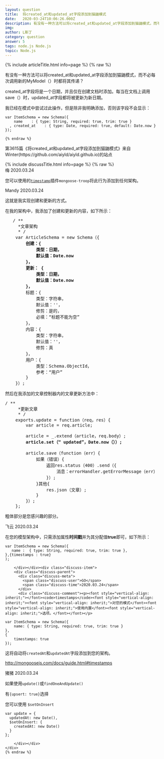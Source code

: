 ```yaml
---
layout: question
title:  将created_at和updated_at字段添加到猫鼬模式
date:   2020-03-24T10:06:26.000Z
description: 有没有一种方法可以将created_at和updated_at字段添加到猫鼬模式，而不必每次调用新的MyModel（）时都将其传递？created_a...
img: 
author: L斯丁
category: question
answer: 5
tags: node.js Node.js
topic: Node.js
---
```

<div class="article-root">
  <div class="article">
    {% include articleTitle.html info=page %}
    {% raw %}
    <div class="article-content"><p><font style="vertical-align: inherit;"><font style="vertical-align: inherit;">有没有一种方法可以将created_at和updated_at字段添加到猫鼬模式，而不必每次调用新的MyModel（）时都将其传递？</font></font></p>

<p><font style="vertical-align: inherit;"><font style="vertical-align: inherit;">created_at字段将是一个日期，并且仅在创建文档时添加。</font><font style="vertical-align: inherit;">每当在文档上调用save（）时，updated_at字段都将被更新为新日期。</font></font></p>

<p><font style="vertical-align: inherit;"><font style="vertical-align: inherit;">我已经在模式中尝试过此操作，但是除非我明确添加，否则该字段不会显示：</font></font></p>

<pre><code>var ItemSchema = new Schema({<font></font>
    name    : { type: String, required: true, trim: true }<font></font>
  , created_at    : { type: Date, required: true, default: Date.now }<font></font>
});<font></font>
</code></pre></div>
    {% endraw %}
  </div>
  <p class="winter_mark">第3615篇《将created_at和updated_at字段添加到猫鼬模式》来自Winter(https://github.com/aiyld/aiyld.github.io)的站点</p>
  <div class="discuss-wrapper">
    {% include discussTitle.html info=page %}
    {% raw %}
    <div class="discuss-list">
    <div class="discuss-item">
        <div class="discuss-parent">
          <div class="discuss-meta">
            <span class="discuss-user">梅</span>
            <span class="discuss-time">2020.03.24</span>
          </div>
          <div class="discuss-comment"><p><font style="vertical-align: inherit;"><font style="vertical-align: inherit;">您可以使用的</font></font><a href="https://github.com/tblobaum/mongoose-troop#timestamp" rel="nofollow"><code>timestamp</code></a><font style="vertical-align: inherit;"><font style="vertical-align: inherit;">插件</font></font><code>mongoose-troop</code><font style="vertical-align: inherit;"><font style="vertical-align: inherit;">将此行为添加到任何架构。</font></font></p></div>
        </div></div><div class="discuss-item">
        <div class="discuss-parent">
          <div class="discuss-meta">
            <span class="discuss-user">Mandy</span>
            <span class="discuss-time">2020.03.24</span>
          </div>
          <div class="discuss-comment"><p><font style="vertical-align: inherit;"><font style="vertical-align: inherit;">这就是我实现创建和更新的方式。 </font></font></p>

<p><font style="vertical-align: inherit;"><font style="vertical-align: inherit;">在我的架构中，我添加了创建和更新的内容，如下所示：</font></font></p>

<pre><font style="vertical-align: inherit;"><font style="vertical-align: inherit;">   / **</font></font><font></font><font style="vertical-align: inherit;"><font style="vertical-align: inherit;">
     *文章架构</font></font><font></font><font style="vertical-align: inherit;"><font style="vertical-align: inherit;">
     * /</font></font><font></font><font style="vertical-align: inherit;"><font style="vertical-align: inherit;">
    var ArticleSchema = new Schema（{</font></font><font></font>
        <b><font style="vertical-align: inherit;"><font style="vertical-align: inherit;">创建：{</font></font><font></font><font style="vertical-align: inherit;"><font style="vertical-align: inherit;">
            类型：日期，</font></font><font></font><font style="vertical-align: inherit;"><font style="vertical-align: inherit;">
            默认值：Date.now</font></font><font></font><font style="vertical-align: inherit;"><font style="vertical-align: inherit;">
        }，</font></font><font></font><font style="vertical-align: inherit;"><font style="vertical-align: inherit;">
        更新： {</font></font><font></font><font style="vertical-align: inherit;"><font style="vertical-align: inherit;">
            类型：日期，</font></font><font></font><font style="vertical-align: inherit;"><font style="vertical-align: inherit;">
            默认值：Date.now</font></font><font></font><font style="vertical-align: inherit;"><font style="vertical-align: inherit;">
        }，</font></font></b><font></font><font style="vertical-align: inherit;"><font style="vertical-align: inherit;">
        标题：{</font></font><font></font><font style="vertical-align: inherit;"><font style="vertical-align: inherit;">
            类型：字符串，</font></font><font></font><font style="vertical-align: inherit;"><font style="vertical-align: inherit;">
            默认值：''，</font></font><font></font><font style="vertical-align: inherit;"><font style="vertical-align: inherit;">
            修剪：是的，</font></font><font></font><font style="vertical-align: inherit;"><font style="vertical-align: inherit;">
            必填：“标题不能为空”</font></font><font></font><font style="vertical-align: inherit;"><font style="vertical-align: inherit;">
        }，</font></font><font></font><font style="vertical-align: inherit;"><font style="vertical-align: inherit;">
        内容：{</font></font><font></font><font style="vertical-align: inherit;"><font style="vertical-align: inherit;">
            类型：字符串，</font></font><font></font><font style="vertical-align: inherit;"><font style="vertical-align: inherit;">
            默认值：''，</font></font><font></font><font style="vertical-align: inherit;"><font style="vertical-align: inherit;">
            修剪：真</font></font><font></font><font style="vertical-align: inherit;"><font style="vertical-align: inherit;">
        }，</font></font><font></font><font style="vertical-align: inherit;"><font style="vertical-align: inherit;">
        用户：{</font></font><font></font><font style="vertical-align: inherit;"><font style="vertical-align: inherit;">
            类型：Schema.ObjectId，</font></font><font></font><font style="vertical-align: inherit;"><font style="vertical-align: inherit;">
            参考：“用户”</font></font><font></font><font style="vertical-align: inherit;"><font style="vertical-align: inherit;">
        }</font></font><font></font><font style="vertical-align: inherit;"><font style="vertical-align: inherit;">
    }）;</font></font><font></font>
</pre>

<p><font style="vertical-align: inherit;"><font style="vertical-align: inherit;">然后在我添加的文章控制器内的文章更新方法中：</font></font></p>

<pre><font style="vertical-align: inherit;"><font style="vertical-align: inherit;">/ **</font></font><font></font><font style="vertical-align: inherit;"><font style="vertical-align: inherit;">
     *更新文章</font></font><font></font><font style="vertical-align: inherit;"><font style="vertical-align: inherit;">
     * /</font></font><font></font><font style="vertical-align: inherit;"><font style="vertical-align: inherit;">
    exports.update = function（req，res）{</font></font><font></font><font style="vertical-align: inherit;"><font style="vertical-align: inherit;">
        var article = req.article;</font></font><font></font>
<font></font><font style="vertical-align: inherit;"><font style="vertical-align: inherit;">
        article = _.extend（article，req.body）;</font></font><font></font>
        <b><font style="vertical-align: inherit;"><font style="vertical-align: inherit;">article.set（“ updated”，Date.now（））;</font></font></b><font></font>
<font></font><font style="vertical-align: inherit;"><font style="vertical-align: inherit;">
        article.save（function（err）{</font></font><font></font><font style="vertical-align: inherit;"><font style="vertical-align: inherit;">
            如果（错误）{</font></font><font></font><font style="vertical-align: inherit;"><font style="vertical-align: inherit;">
                返回res.status（400）.send（{</font></font><font></font><font style="vertical-align: inherit;"><font style="vertical-align: inherit;">
                    消息：errorHandler.getErrorMessage（err）</font></font><font></font><font style="vertical-align: inherit;"><font style="vertical-align: inherit;">
                }）;</font></font><font></font><font style="vertical-align: inherit;"><font style="vertical-align: inherit;">
            }其他{</font></font><font></font><font style="vertical-align: inherit;"><font style="vertical-align: inherit;">
                res.json（文章）;</font></font><font></font><font style="vertical-align: inherit;"><font style="vertical-align: inherit;">
            }</font></font><font></font><font style="vertical-align: inherit;"><font style="vertical-align: inherit;">
        }）;</font></font><font></font><font style="vertical-align: inherit;"><font style="vertical-align: inherit;">
    };</font></font><font></font>
</pre>

<p><font style="vertical-align: inherit;"><font style="vertical-align: inherit;">粗体部分是您感兴趣的部分。</font></font></p></div>
        </div></div><div class="discuss-item">
        <div class="discuss-parent">
          <div class="discuss-meta">
            <span class="discuss-user">飞云</span>
            <span class="discuss-time">2020.03.24</span>
          </div>
          <div class="discuss-comment"><p><font style="vertical-align: inherit;"><font style="vertical-align: inherit;">在您的模型架构中，只需添加属性</font></font><strong><font style="vertical-align: inherit;"><font style="vertical-align: inherit;">时间戳</font></font></strong><font style="vertical-align: inherit;"><font style="vertical-align: inherit;">并为其分配值</font></font><strong><font style="vertical-align: inherit;"><font style="vertical-align: inherit;">true</font></font></strong><font style="vertical-align: inherit;"><font style="vertical-align: inherit;">即可，如下所示：</font></font></p>

<pre><code>var ItemSchema = new Schema({<font></font>
   name :  { type: String, required: true, trim: true },<font></font>
},{timestamps : true}<font></font>
);<font></font>
</code></pre></div>
        </div></div><div class="discuss-item">
        <div class="discuss-parent">
          <div class="discuss-meta">
            <span class="discuss-user">GO</span>
            <span class="discuss-time">2020.03.24</span>
          </div>
          <div class="discuss-comment"><p><font style="vertical-align: inherit;"></font><code>timestamps</code><font style="vertical-align: inherit;"><font style="vertical-align: inherit;">对您的模式</font><font style="vertical-align: inherit;">使用内置</font><font style="vertical-align: inherit;">选项。</font></font></p>

<pre><code>var ItemSchema = new Schema({<font></font>
    name: { type: String, required: true, trim: true }<font></font>
},<font></font>
{<font></font>
    timestamps: true<font></font>
});<font></font>
</code></pre>

<p><font style="vertical-align: inherit;"><font style="vertical-align: inherit;">这将自动将</font></font><code>createdAt</code><font style="vertical-align: inherit;"><font style="vertical-align: inherit;">和</font></font><code>updatedAt</code><font style="vertical-align: inherit;"><font style="vertical-align: inherit;">字段</font><font style="vertical-align: inherit;">添加</font><font style="vertical-align: inherit;">到您的架构。</font></font></p>

<p><a href="http://mongoosejs.com/docs/guide.html#timestamps"><font style="vertical-align: inherit;"><font style="vertical-align: inherit;">http://mongoosejs.com/docs/guide.html#timestamps</font></font></a></p></div>
        </div></div><div class="discuss-item">
        <div class="discuss-parent">
          <div class="discuss-meta">
            <span class="discuss-user">猪猪</span>
            <span class="discuss-time">2020.03.24</span>
          </div>
          <div class="discuss-comment"><p><font style="vertical-align: inherit;"><font style="vertical-align: inherit;">如果使用</font></font><code>update()</code><font style="vertical-align: inherit;"><font style="vertical-align: inherit;">或</font></font><code>findOneAndUpdate()</code> </p>

<p><font style="vertical-align: inherit;"><font style="vertical-align: inherit;">有</font></font><code>{upsert: true}</code><font style="vertical-align: inherit;"><font style="vertical-align: inherit;">选择</font></font></p>

<p><font style="vertical-align: inherit;"><font style="vertical-align: inherit;">您可以使用 </font></font><code>$setOnInsert</code></p>

<pre><code>var update = {<font></font>
  updatedAt: new Date(),<font></font>
  $setOnInsert: {<font></font>
    createdAt: new Date()<font></font>
  }<font></font>
};<font></font>
</code></pre></div>
        </div></div>
    </div>
    {% endraw %}
  </div>
<div>
